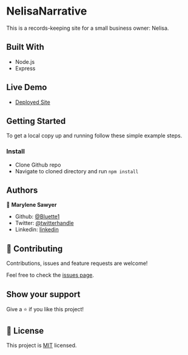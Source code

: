 # NelisaNarrative
This is a records-keeping site for a small business owner: Nelisa.

## Built With

- Node.js
- Express

## Live Demo

- [Deployed Site](https://nelisa-spaza-555.herokuapp.com/)

## Getting Started 

To get a local copy up and running follow these simple example steps.

### Install

- Clone Github repo
- Navigate to cloned directory and run `npm install` 

## Authors

👤 **Marylene Sawyer**

- Github: [@Bluette1](https://github.com/Bluette1)
- Twitter: [@twitterhandle](https://twitter.com/MaryleneSawyer)
- Linkedin: [linkedin](https://www.linkedin.com/in/marylene-sawyer-b4ba1295/)


## 🤝 Contributing

Contributions, issues and feature requests are welcome!

Feel free to check the [issues page](https://github.com/Bluette1/CoffeeSort/issues).

## Show your support

Give a ⭐️ if you like this project!

## 📝 License

This project is [MIT](lic.url) licensed.
